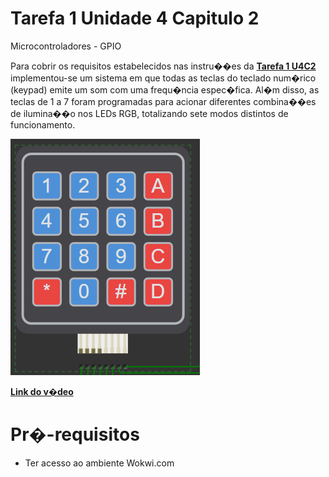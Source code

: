 # Tarefa 1 Unidade 4 Capitulo 2
Microcontroladores - GPIO

Para cobrir os requisitos estabelecidos nas instru��es da **[Tarefa 1 U4C2](https://moodle.embarcatech.cepedi.org.br/pluginfile.php/2298/mod_assign/introattachment/0/TAREFA%201%20-%20%20AS_U4C2O1234A_14_01_2025%20-%20V1.pdf?forcedownload=1)** implementou-se um sistema em que todas as teclas do teclado num�rico (keypad) emite um som com uma frequ�ncia espec�fica. Al�m disso, as teclas de 1 a 7 foram programadas para acionar diferentes combina��es de ilumina��o nos LEDs RGB, totalizando sete modos distintos de funcionamento.

<img src="keypad.png" alt="Keypad">

 **[Link do v�deo](https://drive.google.com/file/d/1M0GMij05nkDtDQyBv4DyMigZ-82C6WGJ/view)**

# Pr�-requisitos
- Ter acesso  ao ambiente Wokwi.com
